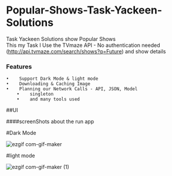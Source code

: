 # Popular-Shows-Task-Yackeen-Solutions
Task Yackeen Solutions show Popular Shows  
This my Task I Use the TVmaze API - No authentication needed (http://api.tvmaze.com/search/shows?q=Future) and show details

### Features
	•	 Support Dark Mode & light mode 
	•	 Downloading & Caching Image
	•	 Planning our Network Calls - API, JSON, Model
        •	 singleton
        •	 and many tools used


##UI

####screenShots about the run app 

#Dark Mode

![ezgif com-gif-maker](https://user-images.githubusercontent.com/41602889/147304779-414eaf0a-1a38-4260-8e49-989a24e124ce.gif)


#light mode

![ezgif com-gif-maker (1)](https://user-images.githubusercontent.com/41602889/147304758-54667b98-c7d9-4fff-bf24-de269d10464b.gif)
